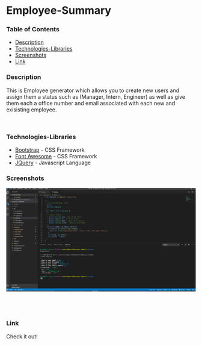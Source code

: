 # Employee-Summary



### Table of Contents
- [Description](#Description)
- [Technologies-Libraries](#Technologies-Libraries)
- [Screenshots](#Screenshots)
- [Link](#Link)
​
### Description
This is Employee generator which allows you to create new users and assign them a status such as (Manager, Intern, Engineer) as well as give them each a office number and email associated with each new and exisisting employee.

​
### Technologies-Libraries
- [Bootstrap](https:https://getbootstrap.com/) - CSS Framework
- [Font Awesome](https://fontawesome.com/) - CSS Framework
- [JQuery](https://https://jquery.com/) - Javascript Language
​
### Screenshots



![Image](assets/images/Capture1.PNG)    
​

​
### Link
Check it out!
